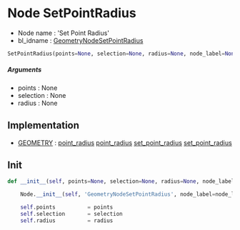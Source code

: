 # Node SetPointRadius

- Node name : 'Set Point Radius'
- bl_idname : [GeometryNodeSetPointRadius](https://docs.blender.org/api/current/bpy.types.GeometryNodeSetPointRadius.html)


``` python
SetPointRadius(points=None, selection=None, radius=None, node_label=None, node_color=None)
```
##### Arguments

- points : None
- selection : None
- radius : None

## Implementation

- [GEOMETRY](/docs/GeoNodes/socket_GEOMETRY.md) : [point_radius](/docs/GeoNodes/socket_GEOMETRY.md#point_radius) [point_radius](/docs/GeoNodes/socket_GEOMETRY.md#point_radius) [set_point_radius](/docs/GeoNodes/socket_GEOMETRY.md#set_point_radius) [set_point_radius](/docs/GeoNodes/socket_GEOMETRY.md#set_point_radius)

## Init

``` python
def __init__(self, points=None, selection=None, radius=None, node_label=None, node_color=None):

    Node.__init__(self, 'GeometryNodeSetPointRadius', node_label=node_label, node_color=node_color)

    self.points          = points
    self.selection       = selection
    self.radius          = radius
```
